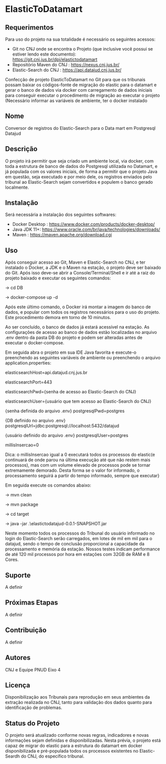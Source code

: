 # ElasticToDatamart



## Requerimentos
Para uso do projeto na sua totalidade é necessário os seguintes acessos:
 - Git no CNJ onde se encontra o Projeto (que inclusive você possui se estiver lendo este documento): https://git.cnj.jus.br/dpj/elastictodatamart
 - Repositório Maven do CNJ : https://nexus.cnj.jus.br/
 - Elastic-Search do CNJ : https://api.datajud.cnj.jus.br/
 
Confecção de projeto ElasticToDatamart no Git para que os tribunais possam baixar os códigos-fonte de migração do elastic para o datamart 
e gerar o banco de dados via docker com carregamento de dados iniciais para conseguir executar o procedimento de migração ao executar o projeto 
(Necessário informar as variáveis de ambiente, ter o docker instalado

## Nome
Conversor de registros do Elastic-Search para o Data mart em Postgresql Datajud

## Descrição
O projeto irá permitir que seja criado um ambiente local, via docker, com toda a estrutura de banco de dados do Postgresql utilizada no Datamart, e já populada com os valores iniciais, de forma a permitir que o projeto Java em questão, seja executado e por meio dele, os registros enviados pelo tribunal ao Elastic-Search sejam convertidos e populem o banco gerado localmente.

## Instalação
Será necessária a instalação dos seguintes softwares:
 - Docker Desktop : https://www.docker.com/products/docker-desktop/
 - Java JDK 11+: https://www.oracle.com/br/java/technologies/downloads/
 - Maven : https://maven.apache.org/download.cgi
 
## Uso
Após conseguir acesso ao Git, Maven e Elastic-Search no CNJ, e ter instalado o Docker, a JDK e o Maven na estação, o projeto deve ser baixado do Git.
Após isso deve-se abrir a Console/Terminal/Shell e ir até a raiz do projeto baixado e executar os seguintes comandos:

-> cd DB

-> docker-compose up -d

Após este último comando, o Docker irá montar a imagem do banco de dados, e popular com todos os registros necessários para o uso do projeto. Este procedimento demora em torno de 10 minutos.

Ao ser concluído, o banco de dados já estará acessível na estação. As configurações de acesso ao banco de dados estão localizadas no arquivo .env dentro da pasta DB do projeto e podem ser alteradas antes de executar o docker-compose.

Em seguida abra o projeto em sua IDE Java favorita e execute-o preenchendo as seguintes variáveis de ambiente ou preenchendo o arquivo application.properties:

elasticsearchHost=api.datajud.cnj.jus.br

elasticsearchPort=443

elasticsearchPwd={senha de acesso ao Elastic-Search do CNJ}

elasticsearchUser={usuário que tem acesso ao Elastic-Search do CNJ}

{senha definida do arquivo .env}
postgresqlPwd=postgres

{DB definido no arquivo .env}
postgresqlUrl=jdbc:postgresql://localhost:5432/datajud

{usuário definido do arquivo .env}
postgresqlUser=postgres

millisInsercao=0 

Dica: o millisInsercao igual a 0 executará todos os processos do elastic(e continuará de onde parou na última execução até que não restem mais processos), mas com um volume elevado de processos pode se tornar extremamente demorado. Desta forma se o valor for informado, o processamento seguirá a partir do tempo informado, sempre que executar}

Em seguida execute os comandos abaixo:

-> mvn clean

-> mvn package

-> cd target

-> java -jar .\elastictodatajud-0.0.1-SNAPSHOT.jar

Neste momento todos os processos do Tribunal do usuário informado no login do Elastic-Search serão carregados, em lotes de mil em mil para o datajud, sendo o tempo de conclusão proporcional a capacidade da processamento e memória da estação.
Nossos testes indicam performance de até 120 mil processos por hora em estações com 32GB de RAM e 8 Cores.

## Suporte
A definir

## Próximas Etapas
A definir

## Contribuição
A definir

## Autores
CNJ e Equipe PNUD Eixo 4

## Licença
Disponibilização aos Tribunais para reprodução em seus ambientes da extração realizada no CNJ, tanto para validação dos dados quanto para identificação de problemas.

## Status do Projeto
O projeto será atualizado conforme novas regras, indicadores e novas informações sejam definidas e disponibilizadas. Nesta prévia, o projeto está capaz de migrar do elastic para a estrutura do datamart em docker disponibilizada e pré-populada todos os processos existentes no Elastic-Seardh do CNJ, do específico tribunal.
